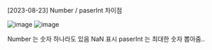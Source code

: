 [2023-08-23]
Number / paserInt 차이점

![image](https://github.com/oidolee/study/assets/85022962/9938e9ea-4fce-4868-9591-68510c85db74)
![image](https://github.com/oidolee/study/assets/85022962/96f21578-3b61-48a5-86e1-60380f39a504)

Number 는 숫자 하나라도 있음 NaN 표시
paserInt 는 최대한 숫자 뽑아줌..
